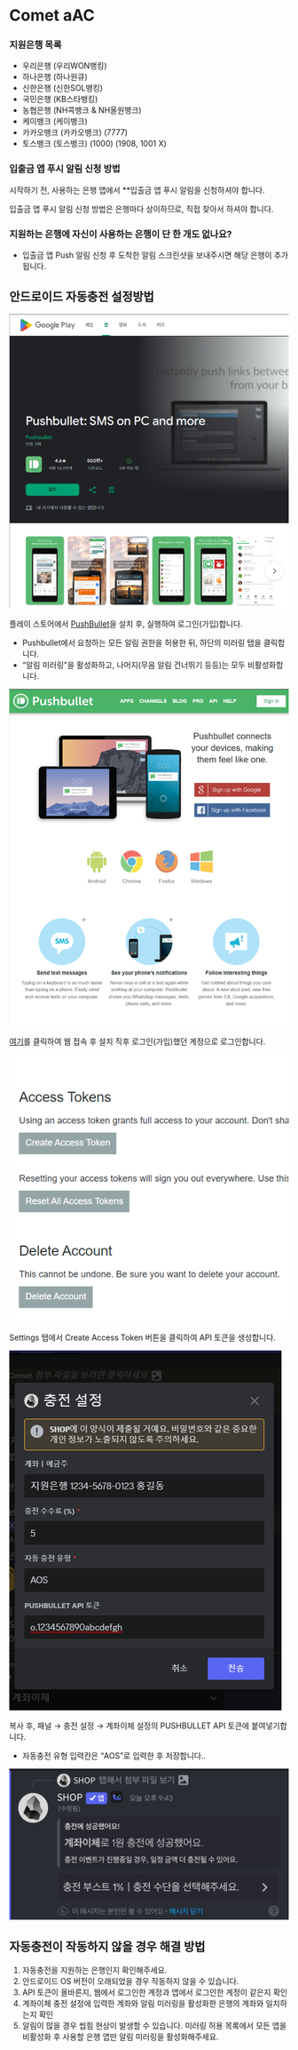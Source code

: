 # Comet aAC

### 지원은행 목록

- 우리은행 (우리WON뱅킹)
- 하나은행 (하나원큐)
- 신한은행 (신한SOL뱅킹)
- 국민은행 (KB스타뱅킹)
- 농협은행 (NH콕뱅크 & NH올원뱅크)
- 케이뱅크 (케이뱅크)
- 카카오뱅크 (카카오뱅크) (7777)
- 토스뱅크 (토스뱅크) (1000) (1908, 1001 X)

### 입출금 앱 푸시 알림 신청 방법

시작하기 전, 사용하는 은행 앱에서 **입출금 앱 푸시 알림을 신청하셔야 합니다.

입출금 앱 푸시 알림 신청 방법은 은행마다 상이하므로, 직접 찾아서 하셔야 합니다.

### 지원하는 은행에 자신이 사용하는 은행이 단 한 개도 없나요?

- 입출금 앱 Push 알림 신청 후 도착한 알림 스크린샷을 보내주시면 해당 은행이 추가됩니다.

## 안드로이드 자동충전 설정방법

![image.png](images/11.png)

플레이 스토어에서 [PushBullet](https://play.google.com/store/apps/details?id=com.pushbullet.android)을 설치 후, 실행하여 로그인(가입)합니다.

- Pushbullet에서 요청하는 모든 알림 권한을 허용한 뒤, 하단의 미러링 탭을 클릭합니다.
- “알림 미러링”을 활성화하고, 나머지(무음 알림 건너뛰기 등등)는 모두 비활성화합니다.

![image.png](images/12.png)

[여기](https://www.pushbullet.com/#settings)를 클릭하여 웹 접속 후 설치 직후 로그인(가입)했던 계정으로 로그인합니다.

![image.png](images/13.png)

Settings 탭에서 Create Access Token 버튼을 클릭하여 API 토큰을 생성합니다.

![image.png](images/14.png)

복사 후, 패널 → 충전 설정 → 계좌이체 설정의 PUSHBULLET API 토큰에 붙여넣기합니다.

- 자동충전 유형 입력칸은 “AOS”로 입력한 후 저장합니다..

![image.png](images/15.png)

## 자동충전이 작동하지 않을 경우 해결 방법

1. 자동충전을 지원하는 은행인지 확인해주세요.
2. 안드로이드 OS 버전이 오래되었을 경우 작동하지 않을 수 있습니다.
3. API 토큰이 올바른지, 웹에서 로그인한 계정과 앱에서 로그인한 계정이 같은지 확인
4. 계좌이체 충전 설정에 입력한 계좌와 알림 미러링을 활성화한 은행의 계좌와 일치하는지 확인
5. 알림이 많을 경우 씹힘 현상이 발생할 수 있습니다. 미러링 허용 목록에서 모든 앱을 비활성화 후 사용할 은행 앱만 알림 미러링을 활성화해주세요.
